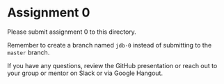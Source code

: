 # Assignment 0

Please submit assignment 0 to this directory.

Remember to create a branch named `jdb-0` 
instead of submitting to the `master` branch.

If you have any questions, review the GitHub presentation or reach
out to your group or mentor on Slack or via Google Hangout.
